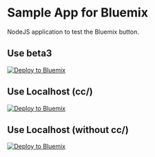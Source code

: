 # Sample App for Bluemix # 

NodeJS application to test the Bluemix button.

Use beta3
---------

[![Deploy to Bluemix](https://raw.githubusercontent.com/maciej-bendkowski/bluemix-button-app/master/public/deploy2bluemix.png)](https://beta3.hub.jazz.net/code/cfui/bluemix/deploy.html#,Repository=https://github.com/szbra/SampleAppCFv2.git)

Use Localhost (cc/)
-------------------

[![Deploy to Bluemix](https://raw.githubusercontent.com/maciej-bendkowski/bluemix-button-app/master/public/deploy2bluemix.png)](http://localhost:8082/cc/cfui/bluemix/deploy.html#,Repository=https://github.com/szbra/SampleAppCFv2.git)

Use Localhost (without cc/)
---------------------------

[![Deploy to Bluemix](https://raw.githubusercontent.com/maciej-bendkowski/bluemix-button-app/master/public/deploy2bluemix.png)](http://localhost:8082/cfui/bluemix/deploy.html#,Repository=https://github.com/szbra/SampleAppCFv2.git)
